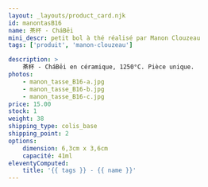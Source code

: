 ```yaml
---
layout: _layouts/product_card.njk
id: manontasB16
name: 茶杯 - CháBēi
mini_descr: petit bol à thé réalisé par Manon Clouzeau
tags: ['produit', 'manon-clouzeau']

description: >
    茶杯 - CháBēi en céramique, 1250°C. Pièce unique.
photos:
    - manon_tasse_B16-a.jpg
    - manon_tasse_B16-b.jpg
    - manon_tasse_B16-c.jpg
price: 15.00
stock: 1
weight: 38
shipping_type: colis_base
shipping_point: 2
options:
    dimension: 6,3cm x 3,6cm
    capacité: 41ml
eleventyComputed:
    title: '{{ tags }} - {{ name }}'
---
```

